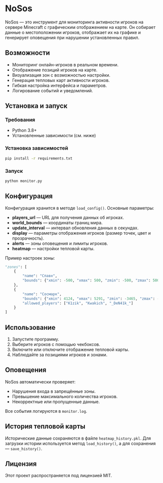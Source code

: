 # NoSos

NoSos — это инструмент для мониторинга активности игроков на сервере Minecraft с графическим отображением на карте. Он собирает данные о местоположении игроков, отображает их на графике и генерирует оповещения при нарушении установленных правил.

## Возможности

- Мониторинг онлайн-игроков в реальном времени.
- Отображение позиций игроков на карте.
- Визуализация зон с возможностью настройки.
- Генерация тепловых карт активности игроков.
- Гибкая настройка интерфейса и параметров.
- Логирование событий и уведомлений.

## Установка и запуск

### Требования

- Python 3.8+
- Установленные зависимости (см. ниже)

### Установка зависимостей

```bash
pip install -r requirements.txt
```

### Запуск

```bash
python monitor.py
```

## Конфигурация

Конфигурация хранится в методе `load_config()`. Основные параметры:

- **players_url** — URL для получения данных об игроках.
- **world_bounds** — координаты границ мира.
- **update_interval** — интервал обновления данных в секундах.
- **display** — параметры отображения игроков (размер точек, цвет и прозрачность).
- **alerts** — зоны оповещения и лимиты игроков.
- **heatmap** — настройки тепловой карты.

Пример настроек зоны:

```python
"zones": [
    {
        "name": "Спавн",
        "bounds": {"xmin": -500, "xmax": 500, "zmin": -500, "zmax": 500}
    },
    {
        "name": "Сосмарк",
        "bounds": {"xmin": 4124, "xmax": 5291, "zmin": -3465, "zmax": -2225},
        "allowed_players": ["K1zik", "Kwakich", "_DeN41k_"]
    }
]
```

## Использование

1. Запустите программу.
2. Выберите игроков с помощью чекбоксов.
3. Включите или отключите отображение тепловой карты.
4. Наблюдайте за позициями игроков и зонами.

## Оповещения

NoSos автоматически проверяет:

- Нарушения входа в запрещённые зоны.
- Превышение максимального количества игроков.
- Некорректные или пропущенные данные.

Все события логируются в `monitor.log`.

## История тепловой карты

Исторические данные сохраняются в файле `heatmap_history.pkl`. Для загрузки истории используется метод `load_history()`, а для сохранения — `save_history()`.

## Лицензия

Этот проект распространяется под лицензией MIT.
